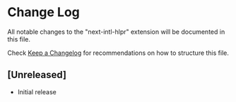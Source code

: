 # Change Log

All notable changes to the "next-intl-hlpr" extension will be documented in this file.

Check [Keep a Changelog](http://keepachangelog.com/) for recommendations on how to structure this file.

## [Unreleased]

- Initial release